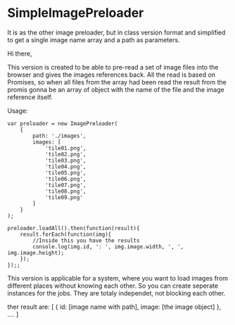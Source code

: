 # SimpleImagePreloader
It is as the other image preloader, but in class version format and simplified to get a single image name array and a path as parameters.


Hi there,

This version is created to be able to pre-read a set of image files into the browser and gives the images references back. All the read is based on Promises, so when all files from the array had been read the result from the promis gonna be an array of object with the name of the file and the image reference itself.

Usage:

    var preloader = new ImagePreloader(
        {
            path: './images',
            images: [
                'tile01.png',
                'tile02.png',
                'tile03.png',
                'tile04.png',
                'tile05.png',
                'tile06.png',
                'tile07.png',
                'tile08.png',
                'tile09.png'
            ]
        }
    );

    preloader.loadAll().then(function(result){
        result.forEach(function(img){
            //Inside this you have the results
            console.log(img.id, ': ', img.image.width, ', ', img.image.height);
        });
    });;

This version is applicable for a system, where you want to load images from different places without knowing each other. So you can create seperate instances for the jobs. They are totaly independet, not blocking each other.

ther result are: [
  {
    id: [image name with path],
    image: [the image object]
  },
  ....
]
